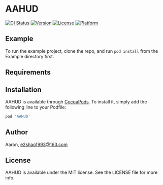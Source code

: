 # AAHUD

[![CI Status](https://img.shields.io/travis/Aaron/AAHUD.svg?style=flat)](https://travis-ci.org/Aaron/AAHUD)
[![Version](https://img.shields.io/cocoapods/v/AAHUD.svg?style=flat)](https://cocoapods.org/pods/AAHUD)
[![License](https://img.shields.io/cocoapods/l/AAHUD.svg?style=flat)](https://cocoapods.org/pods/AAHUD)
[![Platform](https://img.shields.io/cocoapods/p/AAHUD.svg?style=flat)](https://cocoapods.org/pods/AAHUD)

## Example

To run the example project, clone the repo, and run `pod install` from the Example directory first.

## Requirements

## Installation

AAHUD is available through [CocoaPods](https://cocoapods.org). To install
it, simply add the following line to your Podfile:

```ruby
pod 'AAHUD'
```

## Author

Aaron, e2shao1993@163.com

## License

AAHUD is available under the MIT license. See the LICENSE file for more info.
